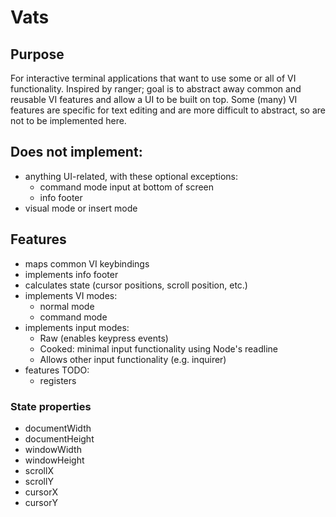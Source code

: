 # Vats
## Purpose
For interactive terminal applications that want to use some or all of VI
functionality. Inspired by ranger; goal is to abstract away common and reusable
VI features and allow a UI to be built on top. Some (many) VI features are
specific for text editing and are more difficult to abstract, so are not to be
implemented here.

## Does not implement:
- anything UI-related, with these optional exceptions:
  - command mode input at bottom of screen
  - info footer
- visual mode or insert mode

## Features
- maps common VI keybindings
- implements info footer
- calculates state (cursor positions, scroll position, etc.)
- implements VI modes:
  - normal mode
  - command mode
- implements input modes:
  - Raw (enables keypress events)
  - Cooked: minimal input functionality using Node's readline
  - Allows other input functionality (e.g. inquirer)
- features TODO:
  - registers

### State properties
- documentWidth
- documentHeight
- windowWidth
- windowHeight
- scrollX
- scrollY
- cursorX
- cursorY
